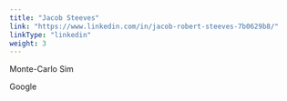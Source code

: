 ```yaml
---
title: "Jacob Steeves"
link: "https://www.linkedin.com/in/jacob-robert-steeves-7b0629b8/"
linkType: "linkedin"
weight: 3
---
```

Monte-Carlo Sim

Google

